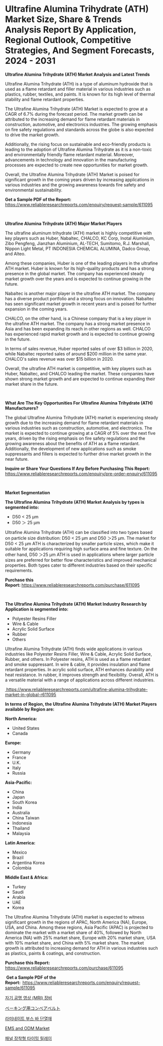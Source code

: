 <p><h1>Ultrafine Alumina Trihydrate (ATH) Market Size, Share & Trends Analysis Report By Application, Regional Outlook, Competitive Strategies, And Segment Forecasts, 2024 - 2031</h1></p><p><strong>Ultrafine Alumina Trihydrate (ATH) Market Analysis and Latest Trends</strong></p>
<p><p>Ultrafine Alumina Trihydrate (ATH) is a type of aluminum hydroxide that is used as a flame retardant and filler material in various industries such as plastics, rubber, textiles, and paints. It is known for its high level of thermal stability and flame retardant properties.</p><p>The Ultrafine Alumina Trihydrate (ATH) Market is expected to grow at a CAGR of 6.7% during the forecast period. The market growth can be attributed to the increasing demand for flame retardant materials in construction, automotive, and electronics industries. The growing emphasis on fire safety regulations and standards across the globe is also expected to drive the market growth.</p><p>Additionally, the rising focus on sustainable and eco-friendly products is leading to the adoption of Ultrafine Alumina Trihydrate as it is a non-toxic and environmentally friendly flame retardant material. Moreover, advancements in technology and innovation in the manufacturing processes are expected to create new opportunities for market growth.</p><p>Overall, the Ultrafine Alumina Trihydrate (ATH) Market is poised for significant growth in the coming years driven by increasing applications in various industries and the growing awareness towards fire safety and environmental sustainability.</p></p>
<p><strong>Get a Sample PDF of the Report:&nbsp;</strong> <a href="https://www.reliableresearchreports.com/enquiry/request-sample/611095">https://www.reliableresearchreports.com/enquiry/request-sample/611095</a></p>
<p>&nbsp;</p>
<p><strong>Ultrafine Alumina Trihydrate (ATH) Major Market Players</strong></p>
<p><p>The ultrafine aluminum trihydrate (ATH) market is highly competitive with key players such as Huber, Nabaltec, CHALCO, KC Corp, Inotal Aluminium, Zibo Pengfeng, Jianzhan Aluminium, AL-TECH, Sumitomo, R.J. Marshall, Nippon Light Metal, PT INDONESIA CHEMICAL ALUMINA, Dadco Group, and Alteo. </p><p>Among these companies, Huber is one of the leading players in the ultrafine ATH market. Huber is known for its high-quality products and has a strong presence in the global market. The company has experienced steady market growth over the years and is expected to continue growing in the future. </p><p>Nabaltec is another major player in the ultrafine ATH market. The company has a diverse product portfolio and a strong focus on innovation. Nabaltec has seen significant market growth in recent years and is poised for further expansion in the coming years.</p><p>CHALCO, on the other hand, is a Chinese company that is a key player in the ultrafine ATH market. The company has a strong market presence in Asia and has been expanding its reach in other regions as well. CHALCO has experienced rapid market growth and is expected to continue growing in the future.</p><p>In terms of sales revenue, Huber reported sales of over $3 billion in 2020, while Nabaltec reported sales of around $200 million in the same year. CHALCO's sales revenue was over $15 billion in 2020.</p><p>Overall, the ultrafine ATH market is competitive, with key players such as Huber, Nabaltec, and CHALCO leading the market. These companies have shown strong market growth and are expected to continue expanding their market share in the future.</p></p>
<p>&nbsp;</p>
<p><strong>What Are The Key Opportunities For Ultrafine Alumina Trihydrate (ATH) Manufacturers?</strong></p>
<p><p>The global Ultrafine Alumina Trihydrate (ATH) market is experiencing steady growth due to the increasing demand for flame retardant materials in various industries such as construction, automotive, and electronics. The market is expected to continue growing at a CAGR of 5% over the next five years, driven by the rising emphasis on fire safety regulations and the growing awareness about the benefits of ATH as a flame retardant. Additionally, the development of new applications such as smoke suppressants and fillers is expected to further drive market growth in the near future.</p></p>
<p><strong>Inquire or Share Your Questions If Any Before Purchasing This Report:</strong> <a href="https://www.reliableresearchreports.com/enquiry/pre-order-enquiry/611095">https://www.reliableresearchreports.com/enquiry/pre-order-enquiry/611095</a></p>
<p>&nbsp;</p>
<p><strong>Market Segmentation</strong></p>
<p><strong>The Ultrafine Alumina Trihydrate (ATH) Market Analysis by types is segmented into:</strong></p>
<p><ul><li>D50 < 25 μm</li><li>D50 ＞ 25 μm</li></ul></p>
<p><p>Ultrafine Alumina Trihydrate (ATH) can be classified into two types based on particle size distribution: D50 < 25 μm and D50 ＞25 μm. The market for D50 < 25 μm ATH is characterized by smaller particle sizes, which make it suitable for applications requiring high surface area and fine texture. On the other hand, D50 ＞25 μm ATH is used in applications where larger particle sizes are preferred for better flow characteristics and improved mechanical properties. Both types cater to different industries based on their specific requirements.</p></p>
<p><strong>Purchase this Report:&nbsp;</strong><a href="https://www.reliableresearchreports.com/purchase/611095">https://www.reliableresearchreports.com/purchase/611095</a></p>
<p>&nbsp;</p>
<p><strong>The Ultrafine Alumina Trihydrate (ATH) Market Industry Research by Application is segmented into:</strong></p>
<p><ul><li>Polyester Resins Filler</li><li>Wire & Cable</li><li>Acrylic Solid Surface</li><li>Rubber</li><li>Others</li></ul></p>
<p><p>Ultrafine Alumina Trihydrate (ATH) finds wide applications in various industries like Polyester Resins Filler, Wire & Cable, Acrylic Solid Surface, Rubber, and others. In Polyester resins, ATH is used as a flame retardant and smoke suppressant. In wire & cable, it provides insulation and flame retardant properties. In acrylic solid surface, ATH enhances durability and heat resistance. In rubber, it improves strength and flexibility. Overall, ATH is a versatile material with a range of applications across different industries.</p></p>
<p><a href="https://www.reliableresearchreports.com/ultrafine-alumina-trihydrate-market-in-global-r611095">&nbsp;https://www.reliableresearchreports.com/ultrafine-alumina-trihydrate-market-in-global-r611095</a></p>
<p><strong>In terms of Region, the Ultrafine Alumina Trihydrate (ATH) Market Players available by Region are:</strong></p>
<p>
    <p> <strong> North America: </strong>
        <ul>
            <li>United States</li>
            <li>Canada</li>
        </ul>
        </p> 
    <p> <strong> Europe: </strong>
        <ul>
            <li>Germany</li>
            <li>France</li>
            <li>U.K.</li>
            <li>Italy</li>
            <li>Russia</li>
        </ul>
        </p> 
    <p> <strong> Asia-Pacific: </strong>
        <ul>
            <li>China</li>
            <li>Japan</li>
            <li>South Korea</li>
            <li>India</li>
            <li>Australia</li>
            <li>China Taiwan</li>
            <li>Indonesia</li>
            <li>Thailand</li>
            <li>Malaysia</li>
        </ul>
        </p> 
    <p> <strong> Latin America: </strong>
        <ul>
            <li>Mexico</li>
            <li>Brazil</li>
            <li>Argentina Korea</li>
            <li>Colombia</li>
        </ul>
        </p> 
    <p> <strong> Middle East & Africa: </strong>
        <ul>
            <li>Turkey</li>
            <li>Saudi</li>
            <li>Arabia</li>
            <li>UAE</li>
            <li>Korea</li>
        </ul>
    </p>
    </p>
<p><p>The Ultrafine Alumina Trihydrate (ATH) market is expected to witness significant growth in the regions of APAC, North America (NA), Europe, USA, and China. Among these regions, Asia Pacific (APAC) is projected to dominate the market with a market share of 40%, followed by North America (NA) with 25% market share, Europe with 20% market share, USA with 10% market share, and China with 5% market share. The market growth is attributed to increasing demand for ATH in various industries such as plastics, paints & coatings, and construction.</p></p>
<p><strong>Purchase this Report: </strong><a href="https://www.reliableresearchreports.com/purchase/611095">https://www.reliableresearchreports.com/purchase/611095</a></p>
<p>&nbsp;<strong>Get a Sample PDF of the Report:&nbsp;&nbsp;</strong><a href="https://www.reliableresearchreports.com/enquiry/request-sample/611095">https://www.reliableresearchreports.com/enquiry/request-sample/611095</a></p>
<p><strong></strong></p>
<p><p><a href="https://medium.com/@twix678568/%EC%9E%90%EA%B8%B0-%EA%B3%B5%EB%AA%85-%EC%98%81%EC%83%81-mri-%EC%9E%A5%EB%B9%84-%EC%8B%9C%EC%9E%A5-%EC%84%B1%EA%B3%B5%EC%A0%81%EC%9D%B8-%EB%B9%84%EC%A6%88%EB%8B%88%EC%8A%A4-%EC%A0%84%EB%9E%B5%EC%9D%98-%ED%95%B5%EC%8B%AC-2031%EB%85%84%EA%B9%8C%EC%A7%80-%EC%98%88%EC%B8%A1-32aa84a7c2fa">자기 공명 영상 (MRI) 장비</a></p><p><a href="https://github.com/dzy793153605/Market-Research-Report-List-2/blob/main/161502197533.md">ベーキング用コンベアベルト</a></p><p><a href="https://github.com/mpodehpw07370073/Market-Research-Report-List-2/blob/main/244331689085.md">라미네이트 부스 바 단열재</a></p><p><a href="https://issuu.com/reportprime-2/docs/ems-and-odm-market-size-2030.pptx">EMS and ODM Market</a></p><p><a href="https://github.com/nicholasellison0076890/Market-Research-Report-List-1/blob/main/573849889084.md">패널 장착형 타이밍 릴레이</a></p></p>